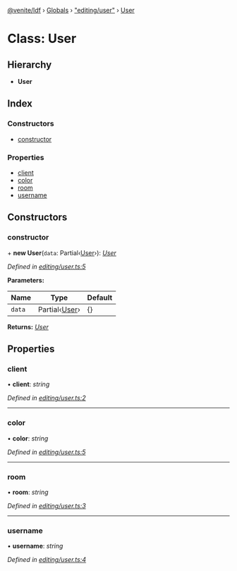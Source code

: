 [@venite/ldf](../README.md) › [Globals](../globals.md) › ["editing/user"](../modules/_editing_user_.md) › [User](_editing_user_.user.md)

# Class: User

## Hierarchy

* **User**

## Index

### Constructors

* [constructor](_editing_user_.user.md#constructor)

### Properties

* [client](_editing_user_.user.md#client)
* [color](_editing_user_.user.md#color)
* [room](_editing_user_.user.md#room)
* [username](_editing_user_.user.md#username)

## Constructors

###  constructor

\+ **new User**(`data`: Partial‹[User](_editing_user_.user.md)›): *[User](_editing_user_.user.md)*

*Defined in [editing/user.ts:5](https://github.com/gbj/venite/blob/3d88b83/ldf/src/editing/user.ts#L5)*

**Parameters:**

Name | Type | Default |
------ | ------ | ------ |
`data` | Partial‹[User](_editing_user_.user.md)› | {} |

**Returns:** *[User](_editing_user_.user.md)*

## Properties

###  client

• **client**: *string*

*Defined in [editing/user.ts:2](https://github.com/gbj/venite/blob/3d88b83/ldf/src/editing/user.ts#L2)*

___

###  color

• **color**: *string*

*Defined in [editing/user.ts:5](https://github.com/gbj/venite/blob/3d88b83/ldf/src/editing/user.ts#L5)*

___

###  room

• **room**: *string*

*Defined in [editing/user.ts:3](https://github.com/gbj/venite/blob/3d88b83/ldf/src/editing/user.ts#L3)*

___

###  username

• **username**: *string*

*Defined in [editing/user.ts:4](https://github.com/gbj/venite/blob/3d88b83/ldf/src/editing/user.ts#L4)*
